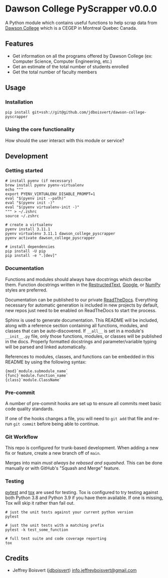 # Dawson College PyScrapper v0.0.0

A Python module which contains useful functions to help scrap data from [Dawson College](https://www.dawsoncollege.qc.ca/) which is a CEGEP in Montreal Quebec Canada.

## Features

- Get information on all the programs offered by Dawson College (ex: Computer Science, Computer Engineering, etc.)
- Get an estimate of the total number of students enrolled
- Get the total number of faculty members


## Usage

### Installation

    pip install git+ssh://git@github.com/jdboisvert/dawson-college-pyscrapper
    

### Using the core functionality

How should the user interact with this module or service?

## Development

### Getting started

```shell
# install pyenv (if necessary)
brew install pyenv pyenv-virtualenv
echo """
export PYENV_VIRTUALENV_DISABLE_PROMPT=1
eval "$(pyenv init --path)"
eval "$(pyenv init -)"
eval "$(pyenv virtualenv-init -)"
""" > ~/.zshrc
source ~/.zshrc

# create a virtualenv
pyenv install 3.11.1
pyenv virtualenv 3.11.1 dawson_college_pyscrapper
pyenv activate dawson_college_pyscrapper

# install dependencies
pip install -U pip
pip install -e ".[dev]"
```

### Documentation

Functions and modules should always have docstrings which describe them. Function docstrings written in the [RestructedText](https://sphinx-rtd-tutorial.readthedocs.io/en/latest/docstrings.html), [Google](https://sphinxcontrib-napoleon.readthedocs.io/en/latest/example_google.html), or [NumPy](https://sphinxcontrib-napoleon.readthedocs.io/en/latest/example_numpy.html#example-numpy) styles are preferred.

Documentation can be published to our private [ReadTheDocs](https://readthedocs.com/organizations/newton-crypto/). Everything necessary
for automatic generation is included in new projects by default, new repos just need to be enabled on ReadTheDocs to start the process.

Sphinx is used to generate documentation. This README will be included, along with a reference section containing all functions, modules, and classes that can be auto-discovered. If `__all__` is set in a module's `__init__.py` file, only those functions, modules, or classes will be published in the docs. Properly formatted docstrings and parameter/variable typing will be parsed and linked automatically.

References to modules, classes, and functions can be embedded in this README by using the following syntax:

```
{mod}`module.submodule_name`
{func}`module.function_name`
{class}`module.ClassName`
```

### Pre-commit

A number of pre-commit hooks are set up to ensure all commits meet basic code quality standards.

If one of the hooks changes a file, you will need to `git add` that file and re-run `git commit` before being able to continue.

### Git Workflow

This repo is configured for trunk-based development. When adding a new fix or feature, create a new branch off of `main`.

Merges into main _must always be rebased and squashed_. This can be done manually or with GitHub's "Squash and Merge" feature.

### Testing

[pytest](https://docs.pytest.org/en/6.2.x/) and [tox](https://tox.wiki/) are used for testing. Tox is configured to try testing against both Python 3.8 and Python 3.9 if you have them available. If one is missing, Tox will skip it rather than fail out.

    # just the unit tests against your current python version
    pytest

    # just the unit tests with a matching prefix
    pytest -k test_some_function

    # full test suite and code coverage reporting
    tox

## Credits

- Jeffrey Boisvert ([jdboisvert](https://github.com/jdboisvert)) [info.jeffreyboisvert@gmail.com](mailto:info.jeffreyboisvert@gmail.com)
